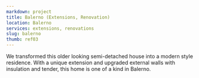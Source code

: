 ```yaml
---
markdown: project
title: Balerno (Extensions, Renovation)
location: Balerno
services: extensions, renovations
slug: balerno
thumb: ref03
---
```


We transformed this older looking semi-detached house into a modern style residence. With a unique extension and upgraded external walls with insulation and tender, this home is one of a kind in Balerno.